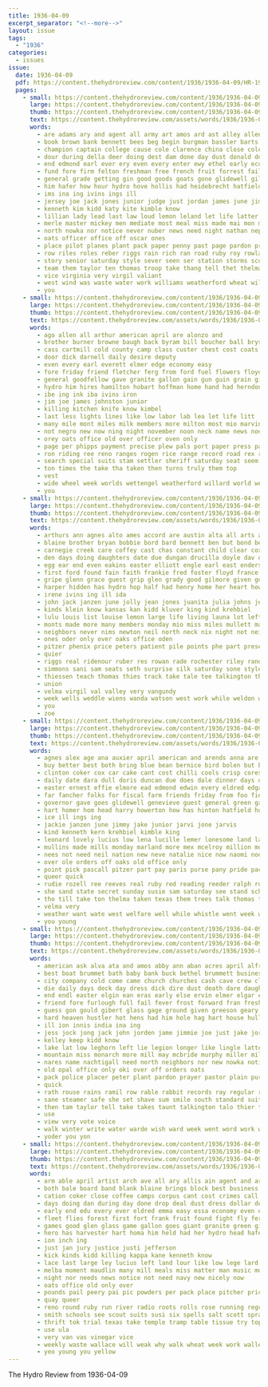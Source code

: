 ```yaml
---
title: 1936-04-09
excerpt_separator: "<!--more-->"
layout: issue
tags:
  - "1936"
categories:
  - issues
issue:
  date: 1936-04-09
  pdf: https://content.thehydroreview.com/content/1936/1936-04-09/HR-1936-04-09.pdf
  pages:
    - small: https://content.thehydroreview.com/content/1936/1936-04-09/small/HR-1936-04-09-01.jpg
      large: https://content.thehydroreview.com/content/1936/1936-04-09/large/HR-1936-04-09-01.jpg
      thumb: https://content.thehydroreview.com/content/1936/1936-04-09/thumbnails/HR-1936-04-09-01.jpg
      text: https://content.thehydroreview.com/assets/words/1936/1936-04-09/HR-1936-04-09-01.txt
      words:
        - are adams ary and agent all army art amos ard ast alley allen american ann asha april arbes ago
        - book brown bank bennett bees beg begin burgman bassler barts boston beasley bryson below bring barrow billie big byrum business box ben bar been bigger bradley browne bonus band buy best barber bros bye both bridges bridge but butch bill boucher better born bennetts breed betsy back base begun blizzard boys burns ball briggs bobby boast boy
        - champion captain college cause cole clarence china close coles calvin creed creek cody chet clements carlyle clear collier cold chamber col case churches came coach council company carrie cloudy clase cays carl clement clas caddo church cant class chick county coker come cake christian can cast con cash city charles
        - dour during della deer doing dest dam done day dust donald doubt davidson death dinning dies driver down dick dance days dusty dues dear dress
        - end edmond earl ever ery even every enter ewy ethel early economy easter eldred
        - fund fore firm felton freshman free french fruit forrest failing fly fear fame friday for former folks foreman fed fall farm favor from fin floyd frost field first fare
        - general grade getting gin good goods goats gone glidewell gilbert gorman glad garvey glen given govern gail grow glance
        - him hafer how hour hydro hove hollis had heidebrecht hatfield hamil hush hearing hamilton hampshire harden harlin has home heres hens haskell hard hogan herndon high hanger hien held her howells hope
        - ims ina ing ivins ings ill
        - jersey joe jack jones junior judge just jordan james june jimmie johnston jens
        - kenneth kim kidd katy kite kimble know
        - lillian lady lead last law loud lemon leland let life latter later leader live lem leonard long laden lorance like longest left leb luce lola leona little
        - merle master mickey men mediate most meal miss made mai mon man monday may more mildred mcanally method much many morning music means march marvin milton matter members miles mis money milam miller main might
        - north nowka nor notice never nuber news need night nathan nephew nims nadine now numbers noel name nickel names not near
        - oats officer office off oscar ones
        - place pilot planes plant pack paper penny past page pardon present public paul phipps pro park persons pencil pugh pitzer poland pay plan piane prose plenty person part people points piano pete potter
        - row riles roles reber riggs rain rich ran road ruby roy rowland register reels reading read regular rust roof reason run rex rather race
        - story senior saturday style sever seen ser station storms scout son service soon saw saving surplus such screen save sewing street store states sum still special stanford stovall stamp side step stock streets standard schools spies summers stands shown smoke sharp storm school state sake show she sunday sack sey shipp sing smith sutton speaker swinehart seems share second stay stuff said strong
        - team them taylor ten thomas troop take thang tell thet thelma test trees than thon taken then thi texas the ton town thew theresa trial thurs
        - vice virginia very virgil valiant
        - west wind was waste water work williams weatherford wheat will wing warm william working with wells week wes worley walts why watch wilson wayne winners won ware way well ward
        - you
    - small: https://content.thehydroreview.com/content/1936/1936-04-09/small/HR-1936-04-09-02.jpg
      large: https://content.thehydroreview.com/content/1936/1936-04-09/large/HR-1936-04-09-02.jpg
      thumb: https://content.thehydroreview.com/content/1936/1936-04-09/thumbnails/HR-1936-04-09-02.jpg
      text: https://content.thehydroreview.com/assets/words/1936/1936-04-09/HR-1936-04-09-02.txt
      words:
        - ago allen all arthur american april are alonzo and
        - brother burner browne baugh back byram bill boucher ball bryson beat burgman beam bridge bridgeport borrow bogan been
        - cass cartmill cold county camp class custer chest cost coats car caddo cording cox come current cole cutting clerk card con cover city
        - door dick darnell daily desire deputy
        - even every earl everett elmer edge economy easy
        - fore friday friend fletcher ferg from ford fuel flowers floyd folks for fam famous finley
        - general goodfellow gave granite gallon gain gun guin grain given gala geis gas getting going
        - hydro him hires hamilton hobart hoffman home hand had herndon hanger has hinton hays head hold height held high
        - ibe ing ink iba ivins iron
        - jim joe james johnston junior
        - killing kitchen knife know kimbel
        - last less lights lines like low labor lab lea let life litt
        - many mile mont miles milk members more milton most mio marvin mill men money made matter mix march mickey
        - not negro new now ning night november noon neck name news noel
        - orey oats office old over officer oven only
        - page per phipps payment precise plew pals port paper press par profit poke post pounds
        - ron riding ree reno ranges rogen rice range record road rex reason records run
        - search special suits stam settler sheriff saturday seat seem said see side soon stambaugh stream sea save self styles stove spring show sup speed struck sunday son stoves shuman school sale sen simple
        - ton times the take tha taken then turns truly them top
        - vest
        - wide wheel week worlds wettengel weatherford willard world well worley weeks wayne with west will went was way wicks wish
        - you
    - small: https://content.thehydroreview.com/content/1936/1936-04-09/small/HR-1936-04-09-03.jpg
      large: https://content.thehydroreview.com/content/1936/1936-04-09/large/HR-1936-04-09-03.jpg
      thumb: https://content.thehydroreview.com/content/1936/1936-04-09/thumbnails/HR-1936-04-09-03.jpg
      text: https://content.thehydroreview.com/assets/words/1936/1936-04-09/HR-1936-04-09-03.txt
      words:
        - arthurs ann agnes alto ames accord are austin alta all arts albert art ayres armstrong april and able arthur audrey anna age arkansas ago
        - blaine brother bryan bobbie bord bard bennett ben but bond bear better bly buhler brown business bank born bone baby block broad bodine beucher blizzard butler been betsy begin buy beter bell beau betty boys back baker bert bethany bradley biel byam both best board bickell ball burton bethel big bloom ballew bill buddy brought
        - carnegie creek care coffey cast chas constant child clear cox carver clyde cake claude cross come came county cedar canyon crissman colorado chapman chief cope collier calvin christ colony card chambers class chisum clinton colter cold close clara coker church crosswhite carney cone christian city con caddo car cry
        - den days doing daughters date due dungan drucilla doyle dav dain dan dewey daughter dick during daily dinner derryberry dres david dear death dietrich dog day down dave
        - egg ear end even eakins easter elliott engle earl east enders eva every enter ever edith epperly edgar edwards esther epton elsie ead elsworth ellen
        - first ford found fain faith frankie fred foster floyd france far freeze folks foss friend for foo ferguson fine friday fall full frederick from friesen favor ferra faithful friends
        - gripe glenn grace guest grip glen grady good gilmore given govern grover grade glad group goodyear garden george ghost
        - harper hidden has hydro hop half had henry home her heart howard harry harris harold hey hinton hixon homa held hub herbert hopewell hamilton homes henke hay hunt house harding
        - irene ivins ing ill ida
        - john jack janzen june jolly jean jones juanita julia johns jesus james junior jordan joe junta january jump jess janes
        - kinds klein know kansas kan kidd kluver king kind krehbiel
        - lulu louis list louise lemon large life living launa lot left lee lye leo later lillian lorene logan lone lunch less lose learn lewis law loss lookeba low lawless little let leighton lucian last lynn
        - monts made more many members monday mio miss miles mullett maude morning man mccoy might marshall minn may mith mae mules meer matherly milward maurine main men modell most much mix mary mee messer manning march mound magic mil miller milton
        - neighbors never nims newton neil north neck nix night not neighbor nadine new news now near nose
        - ones oder only over oaks office oden
        - pitzer phenix price peters patient pile points phe part present presley past pauline pad proud pos pugh poage pas people
        - quier
        - riggs real ridenour ruber res rowan rade rochester riley randall read richardson road roof ray russell raymond romance rowland ruth rozelle robert rey rain rose reading ruby rufus ree rise rust
        - simmons sani sam seats seth surprise silk saturday sone styles sen storm sudan sale say solo slagell short scarth soon still sarah square set states sullens shooter sells sylvia said stutzman sas scott see standard sister sybil seeds smith son service seal speedy strong susie station second sherman show special savior she sick share south sons skaggs strife sharry student sunday store school sus star shipp snow stroke sunde sun stunz sylvester
        - thiessen teach thomas thies track take tale tee talkington the tim talk ture texas thing than tooker tender taken terry thomason tse tooth thompson trip then thirsk them tail tor tary test too
        - union
        - velma virgil val valley very vangundy
        - week wells weddle wiens wanda watson west work while weldon winners well will wade willie white wilson wyatt weatherford wish weather woosley whitchurch wynona wood webb wind wheeler was weeks wilda winning with water wilma wilcox won wiebe washington wildman went williams waters waldron
        - you
        - zoe
    - small: https://content.thehydroreview.com/content/1936/1936-04-09/small/HR-1936-04-09-04.jpg
      large: https://content.thehydroreview.com/content/1936/1936-04-09/large/HR-1936-04-09-04.jpg
      thumb: https://content.thehydroreview.com/content/1936/1936-04-09/thumbnails/HR-1936-04-09-04.jpg
      text: https://content.thehydroreview.com/assets/words/1936/1936-04-09/HR-1936-04-09-04.txt
      words:
        - agnes alex age ana auxier april american and arends anna are anderson adams able all aid
        - buy better best both bring blue bean bernice bird bolen but boards bright been boyd belew birth brown bot burner
        - clinton coker cox car cake cant cost chilli cools crisp cores can cleo crow city chester cash cora close carver candy choice course carruth calhoun coffee cole carl cold came curtis
        - daily date dara dull doris duncan due does dale dinner days daughters ditmore daughter december darko dose draft dos day
        - easter ernest effie elmore ead edmond edwin every eldred edgar end economy
        - far fancher folks for fiscal farm friends friday from foo field first fare filling favors few figures fade friend fisher free freedom fund frances
        - governor gave goes glidewell genevieve guest general green games givens good gregg gift grain glee gerald
        - hart homer hom head harry howerton how has hinton hatfield hubert him happy hand homa hafer helen hen homen home hot horse husbands hai her hydro hard homes
        - ice ill ings ing
        - jackie janzen june jimmy jake junior jarvi jone jarvis
        - kind kenneth kern krehbiel kimble king
        - leonard lovely lucius low lena lucille lemer lonesome land landis lawton last little long loren livi left lingle
        - mullins made mills monday marland more mex mcelroy million model miss mash marion march much may mcalester means mildred many
        - nees not need neil nation new neve natalie nice now naomi noon nims needs
        - over ole orders off oaks old office only
        - point pick pascall pitzer part pay paris purse pany pride pack punch plate pull people pennington prow pace pauline present
        - queer quick
        - rudie rozell ree reeves real ruby red reading reeder ralph russell
        - she sand state secret sunday susie sam saturday see stand school seeds seed sell special speech surplus surprise son sun steel simple saving smith sale short said shelton summer suits sons solid silence shor smalley shows stockton
        - tho till take ton thelma taken texas them trees talk thomas tell than thi top then the
        - velma very
        - weather want wate west welfare well while whistle went week weeks wind wade water weathers wear waller walt weatherford will write way wells wait with world why was walk
        - you young
    - small: https://content.thehydroreview.com/content/1936/1936-04-09/small/HR-1936-04-09-05.jpg
      large: https://content.thehydroreview.com/content/1936/1936-04-09/large/HR-1936-04-09-05.jpg
      thumb: https://content.thehydroreview.com/content/1936/1936-04-09/thumbnails/HR-1936-04-09-05.jpg
      text: https://content.thehydroreview.com/assets/words/1936/1936-04-09/HR-1936-04-09-05.txt
      words:
        - american ask alva ata and amos abby ann aban acres april alfred abea alan ates all are ames ago arena able
        - best boat brummet bath baby bank buck bethel brummett business belva bate bluff bock black bon bible better bland bus beach bor boy brother both bins bradley blue blood buggy bis basinger bond betsy bird bellanca blind bine been baster bell back baldwin buy buff bunch border but
        - city company cold come came church churches cash cave crew clerk common cope christ canny count cap clear cant close con cost cake care cheap caddo chet course cases coats cattle cox christian crate can cream cotton cabin cays collins catching call clinton curtis
        - die daily days deck day dress dick dire dust death dare daughter duck door dinner donham deere down dad
        - end endl easter elgin ean eras early else ervin elmer elgar every
        - friend fore furlough full fail fever frost forward fran fresh fred found face firm frey fuel few from folsom foot factor faith for fer farm fell ford flies folks freeze fort first friends far fire
        - guess gon gould gibert glass gage ground given greeson geary gas greed glad grade going gallon gentleman gone gregg good george grip garth
        - hard heaven hustler hot hens had him hole hag hart house hull how hamil harness homa her hem has hour hut hardware held harold hose hydro horse hands hes home hearty heard herman hon hand hinton halt
        - ill ion innis india ina ing
        - jess jock jong jack john jorden jame jimmie joe just jake jordan jon
        - kelley keep kidd know
        - lake lat low leghorn left lie legion longer like lingle latter lay large lent life leather light lister lord little lookeba learned lone less let landing
        - mountain miss monarch more mill may mcbride murphy miller milam must mock money mean morning mil mine matters most monday missal much milton members miles moment market mer man made mere matter means miners men march might
        - nares name nachtigall need north neighbors nor new nowka notice necessary niehues news norman noth near note now night nose not
        - old opal office only oki over off orders oats
        - pack police placer peter plant pardon prayer pastor plain pure place pay post page pint peer part per pump payne pilot poth plane pleasant prince pounds pennington price pleasure paul past pest potter power plan
        - quick
        - rath rouse rains ramil row rable rabbit records ray regular reno rob river ready read rent room route rest rawleigh ret ria radio run
        - sane steamer safe she set shave sum smile south standard suit sunrise seats shoot shade setting say smooth selwyn stockton slow saw sale said savory spare shed sole sunday sprang short small state suits start savior sam sir sister simpson sal still seed sue son sic side stiff settle skipper shape spring ship see sult surface smith star sun store step sou smell such scarlet shake spies speak season special stall service scot shall stan school
        - then tam taylor tell take takes taunt talkington talo thier trust town thay thee thomas talk than them tank tec too taken times turn team tenn thi the trench threats
        - use
        - view very vote voice
        - walk winter write water warde wish ward week went word work wife will worn why weekly wagon watch walt wik west worst wood wan well wee weatherford with was wolf wesley world while
        - yoder you yon
    - small: https://content.thehydroreview.com/content/1936/1936-04-09/small/HR-1936-04-09-06.jpg
      large: https://content.thehydroreview.com/content/1936/1936-04-09/large/HR-1936-04-09-06.jpg
      thumb: https://content.thehydroreview.com/content/1936/1936-04-09/thumbnails/HR-1936-04-09-06.jpg
      text: https://content.thehydroreview.com/assets/words/1936/1936-04-09/HR-1936-04-09-06.txt
      words:
        - arm able april artist arch ave all ary allis ain agent and are alway apple
        - both bale board band blank blaine brings block best business brought big bridge bros begin been but body bring blue born box brown barr back biven bennett boys bunch bank bales bottom buy brothers boy banker blaise beans basket
        - cation coker close coffee camps corpus cant cost crimes call cal coral class chalmers court clever cos cox cays chai christian county college crosswhite city crow carnegie cream coats caddo corn cooper can child council candy cast case chamber carry
        - days doing dan during day done drop deal dust dress dollar degree ditmore dost deed dark doubt daily
        - early end edu every ever eldred emma easy essa economy even eugene
        - fleet flies forest first fort frank fruit found fight fly ferris free farmer front fish fan flag from fine fancy friday flowers for fail floor fast few
        - games good glen glass game gallon goes giant granite green gin garvey griffin golda gilbert given
        - hero has harvester hart homa him held had her hydro head hafer how high home honor hatfield
        - ion inch ing
        - just jan jury justice justi jefferson
        - kick kinds kidd killing kappa kane kenneth know
        - lace last large ley lucius left land lour like low lege lard life less lucille light loan
        - melba moment maudlin many mill meals miss matter man music money morgan main may more mail meal miles mur mer miller maybe much margie mary most market members
        - night nor needs news notice not need navy new nicely now
        - oats office old only over
        - pounds pail peery pai pic powders per pack place pitcher price prior pure phy part people press pay pink peaches phillip patty park page paper piece phi points past pages peck pet powder pork pleasant proud present pound
        - quay queer
        - reno round ruby run river radio roots rolls rose running regular row ray read role
        - smith schools see scout suits susi six spells salt scott spray sheer sink supply shown son sheets standing sum saturday springs stock standard shirley sunny sunday service shor start sena spring sane styles sake sheers senior space salmon store stuff strong she storms stellar swiss silver salute sides ser show school state size sur selina servant
        - thrift tok trial texas take temple tramp table tissue try top ture teed tax tenant thet taken than throw talk the them
        - use ula
        - very van vas vinegar vice
        - weekly waste wallace will weak why walk wheat week work waller wilbur well wise willis while wilson washita was with washington weld western white worth write works
        - yeo young you yellow
---
```


The Hydro Review from 1936-04-09

<!--more-->

